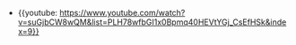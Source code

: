 - {{youtube: https://www.youtube.com/watch?v=suGjbCW8wQM&list=PLH78wfbGI1x0Bpmq40HEVtYGj_CsEfHSk&index=9}}
